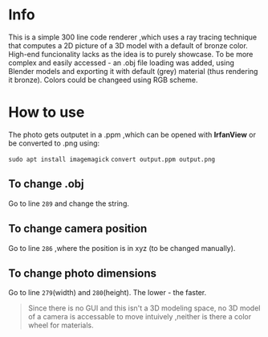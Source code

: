 # Info
This is a simple 300 line code renderer ,which uses a ray tracing technique that computes a 2D picture of a 3D model with a default of bronze color.
High-end funcionality lacks as the idea is to purely showcase. 
To be more complex and easily accessed - an .obj file loading was added, using Blender models and exporting it with default (grey) material (thus rendering it bronze).
Colors could be changeed using RGB scheme. 

# How to use 
The photo gets outputet in a .ppm ,which can be opened with **IrfanView** or be converted to .png using:

`sudo apt install imagemagick`
`convert output.ppm output.png`

## To change .obj 
Go to line `289` and change the string. 

## To change camera position
Go to line `286` ,where the position is in xyz (to be changed manually).

## To change photo dimensions
Go to line `279`(width) and `280`(height). The lower - the faster.


>Since there is no GUI and this isn't a 3D modeling space, no 3D model of a camera is accessable to move intuively ,neither is there a color wheel for materials.   
